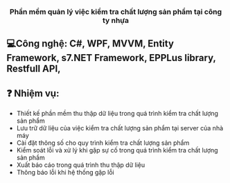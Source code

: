 ### <div align="center">Phần mềm quản lý việc kiểm tra chất lượng sản phẩm tại công ty nhựa</div>
## 💻Công nghệ: C#, WPF, MVVM, Entity Framework, s7.NET Framework, EPPLus library, Restfull API, 
## ❓ Nhiệm vụ: 
  - Thiết kế phần mềm thu thập dữ liệu trong quá trình kiểm tra chất lượng sản phẩm
  - Lưu trữ dữ liệu của việc kiểm tra chất lượng sản phẩm tại server của nhà máy
  - Cài đặt thông số cho quy trình kiểm tra chất lượng sản phẩm
  - Kiểm soát lỗi và xử lý khi gặp sự cố trong quá trình kiểm tra chất lượng sản phầm
  - Xuất báo cáo trong quá trình thu thập dữ liệu
  - Thông báo lỗi khi hệ thống gặp lỗi 

